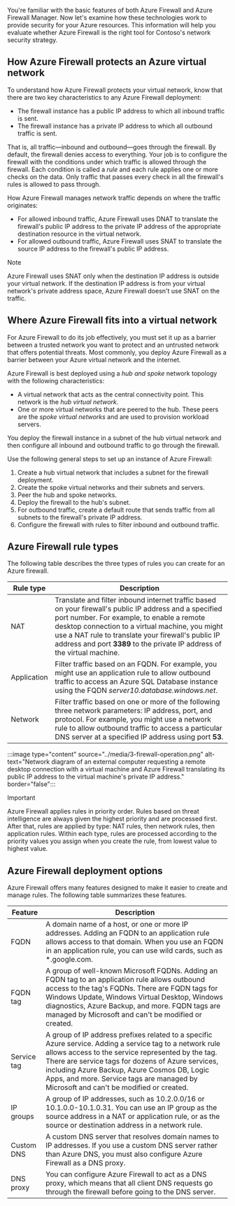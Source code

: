 You're familiar with the basic features of both Azure Firewall and Azure Firewall Manager. Now let's examine how these technologies work to provide security for your Azure resources. This information will help you evaluate whether Azure Firewall is the right tool for Contoso's network security strategy.

## How Azure Firewall protects an Azure virtual network

To understand how Azure Firewall protects your virtual network, know that there are two key characteristics to any Azure Firewall deployment:

- The firewall instance has a public IP address to which all inbound traffic is sent.
- The firewall instance has a private IP address to which all outbound traffic is sent.

That is, all traffic—inbound and outbound—goes through the firewall. By default, the firewall denies access to everything. Your job is to configure the firewall with the conditions under which traffic is allowed through the firewall. Each condition is called a *rule* and each rule applies one or more checks on the data. Only traffic that passes every check in all the firewall's rules is allowed to pass through.

How Azure Firewall manages network traffic depends on where the traffic originates:

- For allowed inbound traffic, Azure Firewall uses DNAT to translate the firewall's public IP address to the private IP address of the appropriate destination resource in the virtual network.
- For allowed outbound traffic, Azure Firewall uses SNAT to translate the source IP address to the firewall's public IP address.

> [!NOTE]
> Azure Firewall uses SNAT only when the destination IP address is outside your virtual network. If the destination IP address is from your virtual network's private address space, Azure Firewall doesn't use SNAT on the traffic.

## Where Azure Firewall fits into a virtual network

For Azure Firewall to do its job effectively, you must set it up as a barrier between a trusted network you want to protect and an untrusted network that offers potential threats. Most commonly, you deploy Azure Firewall as a barrier between your Azure virtual network and the internet.

Azure Firewall is best deployed using a *hub and spoke* network topology with the following characteristics:

- A virtual network that acts as the central connectivity point. This network is the *hub virtual network*.
- One or more virtual networks that are peered to the hub. These peers are the *spoke virtual networks* and are used to provision workload servers.

You deploy the firewall instance in a subnet of the hub virtual network and then configure all inbound and outbound traffic to go through the firewall.

Use the following general steps to set up an instance of Azure Firewall:

1. Create a hub virtual network that includes a subnet for the firewall deployment.
1. Create the spoke virtual networks and their subnets and servers.
1. Peer the hub and spoke networks.
1. Deploy the firewall to the hub's subnet.
1. For outbound traffic, create a default route that sends traffic from all subnets to the firewall's private IP address.
1. Configure the firewall with rules to filter inbound and outbound traffic.

## Azure Firewall rule types

The following table describes the three types of rules you can create for an Azure firewall.

|Rule type  |Description  |
|---------|---------|
|NAT     |Translate and filter inbound internet traffic based on your firewall's public IP address and a specified port number. For example, to enable a remote desktop connection to a virtual machine, you might use a NAT rule to translate your firewall's public IP address and port **3389** to the private IP address of the virtual machine.        |
|Application     |Filter traffic based on an FQDN. For example, you might use an application rule to allow outbound traffic to access an Azure SQL Database instance using the FQDN *server10.database.windows.net*.         |
|Network     |Filter traffic based on one or more of the following three network parameters: IP address, port, and protocol. For example, you might use a network rule to allow outbound traffic to access a particular DNS server at a specified IP address using port **53**.  |

:::image type="content" source="../media/3-firewall-operation.png" alt-text="Network diagram of an external computer requesting a remote desktop connection with a virtual machine and Azure Firewall translating its public IP address to the virtual machine's private IP address." border="false":::

> [!IMPORTANT]
> Azure Firewall applies rules in priority order. Rules based on threat intelligence are always given the highest priority and are processed first. After that, rules are applied by type: NAT rules, then network rules, then application rules. Within each type, rules are processed according to the priority values you assign when you create the rule, from lowest value to highest value.

## Azure Firewall deployment options

Azure Firewall offers many features designed to make it easier to create and manage rules. The following table summarizes these features.

|Feature  |Description  |
|---------|---------|
|FQDN     |A domain name of a host, or one or more IP addresses. Adding an FQDN to an application rule allows access to that domain. When you use an FQDN in an application rule, you can use wild cards, such as *.google.com.        |
|FQDN tag     |A group of well-known Microsoft FQDNs. Adding an FQDN tag to an application rule allows outbound access to the tag's FQDNs. There are FQDN tags for Windows Update, Windows Virtual Desktop, Windows diagnostics, Azure Backup, and more. FQDN tags are managed by Microsoft and can't be modified or created.       |
|Service tag     |A group of IP address prefixes related to a specific Azure service. Adding a service tag to a network rule allows access to the service represented by the tag. There are service tags for dozens of Azure services, including Azure Backup, Azure Cosmos DB, Logic Apps, and more. Service tags are managed by Microsoft and can't be modified or created.        |
|IP groups     |A group of IP addresses, such as 10.2.0.0/16 or 10.1.0.0-10.1.0.31. You can use an IP group as the source address in a NAT or application rule, or as the source or destination address in a network rule.        |
|Custom DNS     |A custom DNS server that resolves domain names to IP addresses. If you use a custom DNS server rather than Azure DNS, you must also configure Azure Firewall as a DNS proxy.        |
|DNS proxy     |You can configure Azure Firewall to act as a DNS proxy, which means that all client DNS requests go through the firewall before going to the DNS server.        |
